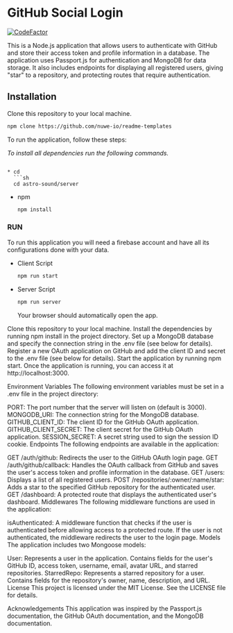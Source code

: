# GitHub Social Login 

[![CodeFactor](https://www.codefactor.io/repository/github/averoli/github_auth/badge)](https://www.codefactor.io/repository/github/averoli/github_auth>)

This is a Node.js application that allows users to authenticate with GitHub and store their access token and profile information in a database. The application uses Passport.js for authentication and MongoDB for data storage. It also includes endpoints for displaying all registered users, giving "star" to a repository, and protecting routes that require authentication.

## Installation
Clone this repository to your local machine.

 ```sh
 npm clone https://github.com/nuwe-io/readme-templates
 ```
   
To run the application, follow these steps:


_To install all dependencies run the following commands._
```

* cd
  ```sh
  cd astro-sound/server
  ```

* npm
  ```sh
  npm install
  ```

### RUN
To run this application you will need a firebase account and have all its configurations done with your data.

* Client Script
  ```sh
  npm run start
  ```

* Server Script
  ```sh
  npm run server
  ```

  Your browser should automatically open the app.

Clone this repository to your local machine.
Install the dependencies by running npm install in the project directory.
Set up a MongoDB database and specify the connection string in the .env file (see below for details).
Register a new OAuth application on GitHub and add the client ID and secret to the .env file (see below for details).
Start the application by running npm start.
Once the application is running, you can access it at http://localhost:3000.

Environment Variables
The following environment variables must be set in a .env file in the project directory:

PORT: The port number that the server will listen on (default is 3000).
MONGODB_URI: The connection string for the MongoDB database.
GITHUB_CLIENT_ID: The client ID for the GitHub OAuth application.
GITHUB_CLIENT_SECRET: The client secret for the GitHub OAuth application.
SESSION_SECRET: A secret string used to sign the session ID cookie.
Endpoints
The following endpoints are available in the application:

GET /auth/github: Redirects the user to the GitHub OAuth login page.
GET /auth/github/callback: Handles the OAuth callback from GitHub and saves the user's access token and profile information in the database.
GET /users: Displays a list of all registered users.
POST /repositories/:owner/:name/star: Adds a star to the specified GitHub repository for the authenticated user.
GET /dashboard: A protected route that displays the authenticated user's dashboard.
Middlewares
The following middleware functions are used in the application:

isAuthenticated: A middleware function that checks if the user is authenticated before allowing access to a protected route. If the user is not authenticated, the middleware redirects the user to the login page.
Models
The application includes two Mongoose models:

User: Represents a user in the application. Contains fields for the user's GitHub ID, access token, username, email, avatar URL, and starred repositories.
StarredRepo: Represents a starred repository for a user. Contains fields for the repository's owner, name, description, and URL.
License
This project is licensed under the MIT License. See the LICENSE file for details.

Acknowledgements
This application was inspired by the Passport.js documentation, the GitHub OAuth documentation, and the MongoDB documentation.
